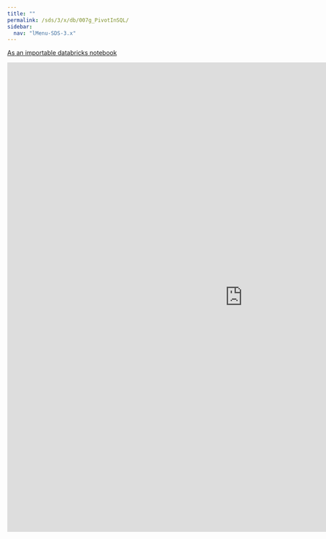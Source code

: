 ```yaml
---
title: ""
permalink: /sds/3/x/db/007g_PivotInSQL/
sidebar:
  nav: "lMenu-SDS-3.x"
---
```


[As an importable databricks notebook](https://lamastex.github.io/scalable-data-science/sds/3/x/db/007g_PivotInSQL.html)

<iframe src="https://lamastex.github.io/scalable-data-science/sds/3/x/db/007g_PivotInSQL.html" width="1080" height="1080" frameborder="0"></iframe>
